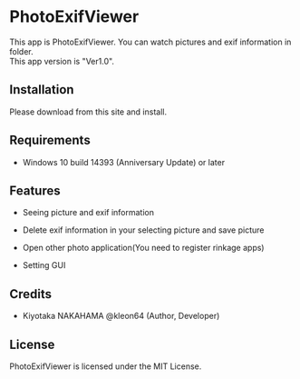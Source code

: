 ﻿PhotoExifViewer
====

This app is PhotoExifViewer. You can watch pictures and exif information in folder.  
This app version is "Ver1.0".

## Installation
Please download from this site and install.

## Requirements
- Windows 10 build 14393 (Anniversary Update) or later

## Features
- Seeing picture and exif information

- Delete exif information in your selecting picture and save picture

- Open other photo application(You need to register rinkage apps)

- Setting GUI

## Credits
- Kiyotaka NAKAHAMA @kleon64 (Author, Developer)

## License
PhotoExifViewer is licensed under the MIT License.